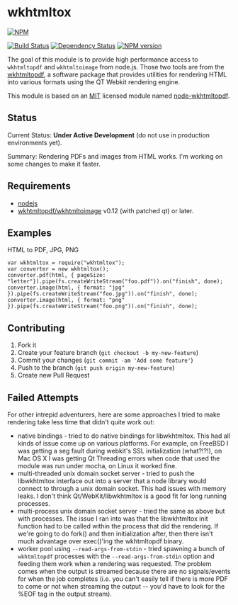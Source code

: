 # wkhtmltox

[![NPM](https://nodei.co/npm/wkhtmltox.png)](https://nodei.co/npm/wkhtmltox/)

[![Build Status](https://api.travis-ci.org/tcort/wkhtmltox.png?branch=master)](http://travis-ci.org/tcort/wkhtmltox) [![Dependency Status](https://img.shields.io/gemnasium/tcort/wkhtmltox.svg)](https://gemnasium.com/tcort/wkhtmltox) [![NPM version](https://badge.fury.io/js/wkhtmltox.svg)](http://badge.fury.io/js/wkhtmltox)

The goal of this module is to provide high performance access to `wkhtmltopdf` and `wkhtmltoimage` from node.js.
Those two tools are from the [wkhtmltopdf](http://wkhtmltopdf.org/), a software package that
provides utilities for rendering HTML into various formats using the QT Webkit rendering engine.

This module is based on an [MIT](http://opensource.org/licenses/MIT) licensed module named [node-wkhtmltopdf](https://github.com/devongovett/node-wkhtmltopdf).

## Status

Current Status: **Under Active Development** (do not use in production environments yet).

Summary: Rendering PDFs and images from HTML works. I'm working on some changes to make it faster.

## Requirements

* [nodejs](http://nodejs.org/)
* [wkhtmltopdf/wkhtmltoimage](http://wkhtmltopdf.org/) v0.12 (with patched qt) or later.

## Examples

HTML to PDF, JPG, PNG

    var wkhtmltox = require("wkhtmltox");
    var converter = new wkhtmltox();
    converter.pdf(html, { pageSize: "letter"}).pipe(fs.createWriteStream("foo.pdf")).on("finish", done);
    converter.image(html, { format: "jpg" }).pipe(fs.createWriteStream("foo.jpg")).on("finish", done);
    converter.image(html, { format: "png" }).pipe(fs.createWriteStream("foo.png")).on("finish", done);

## Contributing

1. Fork it
2. Create your feature branch (`git checkout -b my-new-feature`)
3. Commit your changes (`git commit -am 'Add some feature'`)
4. Push to the branch (`git push origin my-new-feature`)
5. Create new Pull Request

## Failed Attempts

For other intrepid adventurers, here are some approaches I tried to make rendering take less time that didn't quite work out:

- native bindings - tried to do native bindings for libwkhtmltox. This had all kinds of issue come up on various platforms. For example, on FreeBSD I was getting a seg fault during webkit's SSL initialization (what?!?!), on Mac OS X I was getting Qt Threading errors when code that used the module was run under mocha, on Linux it worked fine.
- multi-threaded unix domain socket server - tried to push the libwkhtmltox interface out into a server that a node library would connect to through a unix domain socket. This had issues with memory leaks. I don't think Qt/WebKit/libwkhtmltox is a good fit for long running processes.
- multi-process unix domain socket server - tried the same as above but with processes. The issue I ran into was that the libwkhtmltox init function had to be called within the process that did the rendering. If we're going to do fork() and then initialization after, then there isn't much advantage over exec()'ing the wkhtmltopdf binary.
- worker pool using `--read-args-from-stdin` - tried spawning a bunch of `wkhtmltopdf` processes with the `--read-args-from-stdin` option and feeding them work when a rendering was requested. The problem comes when the output is streamed because there are no signals/events for when the job completes (i.e. you can't easily tell if there is more PDF to come or not when streaming the output -- you'd have to look for the %EOF tag in the output stream).
